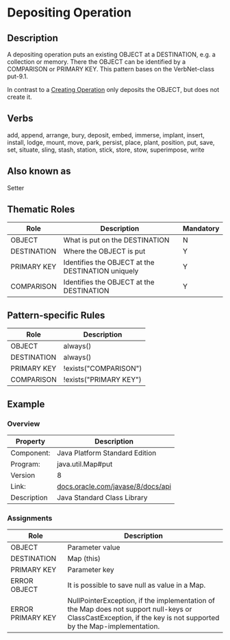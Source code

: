 # Depositing Operation 

## Description 
A depositing operation puts an existing OBJECT at a DESTINATION, e.g. a collection or memory. There the OBJECT can be identified by a COMPARISON
or PRIMARY KEY. This pattern bases on the VerbNet-class put-9.1.

In contrast to a [Creating Operation](Creating.md) only deposits the OBJECT, but does not create it.

## Verbs
add, append, arrange, bury, deposit, embed, immerse, implant, insert, install, lodge, mount, move, park, persist, place, plant, position, put, save, set, situate, sling, stash, station, stick, store, stow, superimpose, write

## Also known as
Setter

## Thematic Roles

|  Role            | Description                                            |Mandatory
|------------------|--------------------------------------------------------|---------
|OBJECT            | What is put on the DESTINATION                         | N
|DESTINATION       | Where the OBJECT is put                                | Y
|PRIMARY KEY       | Identifies the OBJECT at the DESTINATION uniquely      | Y
|COMPARISON        | Identifies the OBJECT at the DESTINATION               | Y

## Pattern-specific Rules

|  Role            | Description                                            
|------------------|--------------------------------------------------------
|OBJECT            | always()                         
|DESTINATION       | always()
|PRIMARY KEY       | !exists("COMPARISON")
|COMPARISON        | !exists("PRIMARY KEY")

## Example

### Overview

| Property          | Description
|-------------------|--------------------------------------------------------
|Component:         | Java Platform Standard Edition 
|Program:           | java.util.Map#put
|Version            | 8
|Link:              | [docs.oracle.com/javase/8/docs/api](http://docs.oracle.com/javase/8/docs/api/java/util/Map.html#put-K-V-)
|Description        | Java Standard Class Library

### Assignments

|  Role            | Description                                            
|------------------|--------------------------------------------------------
|OBJECT            | Parameter value
|DESTINATION       | Map (this)
|PRIMARY KEY       | Parameter key
|ERROR OBJECT      | It is possible to save null as value in a Map.
|ERROR PRIMARY KEY | NullPointerException, if the implementation of the Map does not support null-keys or ClassCastException, if the key is not supported by the Map-implementation.
